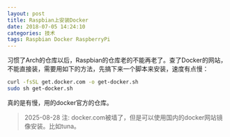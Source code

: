 ```yaml
---
layout: post
title: Raspbian上安装Docker
date: 2018-07-05 14:24:10
categories: 技术
tags: Raspbian Docker RaspberryPi
---
```


习惯了Arch的仓库以后，Raspbian的仓库老的不能再老了。查了Docker的网站，不能直接装，需要用如下的方法，先搞下来一个脚本来安装，速度有点慢：

```bash
curl -fsSL get.docker.com -o get-docker.sh
sudo sh get-docker.sh
```

真的是有慢，用的docker官方的仓库。

> 2025-08-28 注: docker.com被墙了，但是可以使用国内的docker网站镜像安装。比如tuna。

